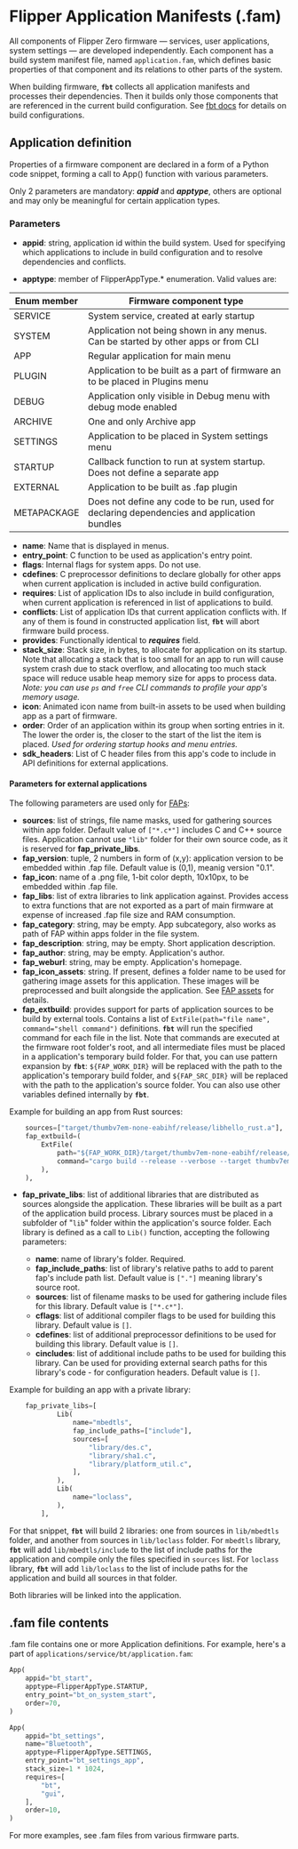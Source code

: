 # Flipper Application Manifests (.fam)

All components of Flipper Zero firmware — services, user applications, system settings — are developed independently. Each component has a build system manifest file, named `application.fam`, which defines basic properties of that component and its relations to other parts of the system.

When building firmware, **`fbt`** collects all application manifests and processes their dependencies. Then it builds only those components that are referenced in the current build configuration. See [fbt docs](./fbt.md#firmware-application-set) for details on build configurations.

## Application definition

Properties of a firmware component are declared in a form of a Python code snippet, forming a call to App() function with various parameters. 

Only 2 parameters are mandatory: ***appid*** and ***apptype***, others are optional and may only be meaningful for certain application types.

### Parameters

* **appid**: string, application id within the build system. Used for specifying which applications to include in build configuration and to resolve dependencies and conflicts.

* **apptype**: member of FlipperAppType.* enumeration. Valid values are:

| Enum member  | Firmware component type  |
|--------------|--------------------------|
| SERVICE      | System service, created at early startup  |
| SYSTEM       | Application not being shown in any menus. Can be started by other apps or from CLI  |
| APP          | Regular application for main menu |
| PLUGIN       | Application to be built as a part of firmware an to be placed in Plugins menu |
| DEBUG        | Application only visible in Debug menu with debug mode enabled |
| ARCHIVE      | One and only Archive app |
| SETTINGS     | Application to be placed in System settings menu |
| STARTUP      | Callback function to run at system startup. Does not define a separate app |
| EXTERNAL     | Application to be built as .fap plugin |
| METAPACKAGE  | Does not define any code to be run, used for declaring dependencies and application bundles |

* **name**: Name that is displayed in menus.
* **entry_point**: C function to be used as application's entry point.
* **flags**: Internal flags for system apps. Do not use.
* **cdefines**: C preprocessor definitions to declare globally for other apps when current application is included in active build configuration.
* **requires**: List of application IDs to also include in build configuration, when current application is referenced in list of applications to build.
* **conflicts**: List of application IDs that current application conflicts with. If any of them is found in constructed application list, **`fbt`** will abort firmware build process.
* **provides**: Functionally identical to ***requires*** field.
* **stack_size**: Stack size, in bytes, to allocate for application on its startup. Note that allocating a stack that is too small for an app to run will cause system crash due to stack overflow, and allocating too much stack space will reduce usable heap memory size for apps to process data. *Note: you can use `ps` and `free` CLI commands to profile your app's memory usage.*
* **icon**: Animated icon name from built-in assets to be used when building app as a part of firmware.
* **order**: Order of an application within its group when sorting entries in it. The lower the order is, the closer to the start of the list the item is placed. *Used for ordering startup hooks and menu entries.* 
* **sdk_headers**: List of C header files from this app's code to include in API definitions for external applications.


#### Parameters for external applications

The following parameters are used only for [FAPs](./AppsOnSDCard.md):

* **sources**: list of strings, file name masks, used for gathering sources within app folder. Default value of `["*.c*"]` includes C and C++ source files. Application cannot use `"lib"` folder for their own source code, as it is reserved for **fap_private_libs**.
* **fap_version**: tuple, 2 numbers in form of (x,y): application version to be embedded within .fap file. Default value is (0,1), meanig version "0.1".
* **fap_icon**: name of a .png file, 1-bit color depth, 10x10px, to be embedded within .fap file.
* **fap_libs**: list of extra libraries to link application against. Provides access to extra functions that are not exported as a part of main firmware at expense of increased .fap file size and RAM consumption.
* **fap_category**: string, may be empty. App subcategory, also works as path of FAP within apps folder in the file system.
* **fap_description**: string, may be empty. Short application description.
* **fap_author**: string, may be empty. Application's author.
* **fap_weburl**: string, may be empty. Application's homepage.
* **fap_icon_assets**: string. If present, defines a folder name to be used for gathering image assets for this application. These images will be preprocessed and built alongside the application. See [FAP assets](./AppsOnSDCard.md#fap-assets) for details.
* **fap_extbuild**: provides support for parts of application sources to be build by external tools. Contains a list of `ExtFile(path="file name", command="shell command")` definitions. **`fbt`** will run the specified command for each file in the list.
Note that commands are executed at the firmware root folder's root, and all intermediate files must be placed in a application's temporary build folder. For that, you can use pattern expansion by **`fbt`**: `${FAP_WORK_DIR}` will be replaced with the path to the application's temporary build folder, and `${FAP_SRC_DIR}` will be replaced with the path to the application's source folder. You can also use other variables defined internally by **`fbt`**. 

Example for building an app from Rust sources:

```python
    sources=["target/thumbv7em-none-eabihf/release/libhello_rust.a"],
    fap_extbuild=(
        ExtFile(
            path="${FAP_WORK_DIR}/target/thumbv7em-none-eabihf/release/libhello_rust.a",
            command="cargo build --release --verbose --target thumbv7em-none-eabihf --target-dir ${FAP_WORK_DIR}/target --manifest-path ${FAP_SRC_DIR}/Cargo.toml",
        ),
    ),
```

* **fap_private_libs**: list of additional libraries that are distributed as sources alongside the application. These libraries will be built as a part of the application build process. 
Library sources must be placed in a subfolder of "`lib`" folder within the application's source folder.
Each library is defined as a call to `Lib()` function, accepting the following parameters:

    - **name**: name of library's folder. Required.
    - **fap_include_paths**: list of library's relative paths to add to parent fap's include path list. Default value is `["."]` meaning  library's source root.
    - **sources**: list of filename masks to be used for gathering include files for this library. Default value is `["*.c*"]`.
    - **cflags**: list of additional compiler flags to be used for building this library. Default value is `[]`.
    - **cdefines**: list of additional preprocessor definitions to be used for building this library. Default value is `[]`.
    - **cincludes**: list of additional include paths to be used for building this library. Can be used for providing external search paths for this library's code - for configuration headers. Default value is `[]`.

Example for building an app with a private library:

```python
    fap_private_libs=[
            Lib(
                name="mbedtls",
                fap_include_paths=["include"],
                sources=[
                    "library/des.c",
                    "library/sha1.c",
                    "library/platform_util.c",
                ],
            ),
            Lib(
                name="loclass",
            ),
        ],
```

For that snippet, **`fbt`** will build 2 libraries: one from sources in `lib/mbedtls` folder, and another from sources in `lib/loclass` folder. For `mbedtls` library, **`fbt`** will add `lib/mbedtls/include` to the list of include paths for the application and compile only the files specified in `sources` list. For `loclass` library, **`fbt`** will add `lib/loclass` to the list of include paths for the application and build all sources in that folder.

Both libraries will be linked into the application.


## .fam file contents

.fam file contains one or more Application definitions. For example, here's a part of `applications/service/bt/application.fam`:

```python
App(
    appid="bt_start",
    apptype=FlipperAppType.STARTUP,
    entry_point="bt_on_system_start",
    order=70,
)

App(
    appid="bt_settings",
    name="Bluetooth",
    apptype=FlipperAppType.SETTINGS,
    entry_point="bt_settings_app",
    stack_size=1 * 1024,
    requires=[
        "bt",
        "gui",
    ],
    order=10,
)
```

For more examples, see .fam files from various firmware parts.

